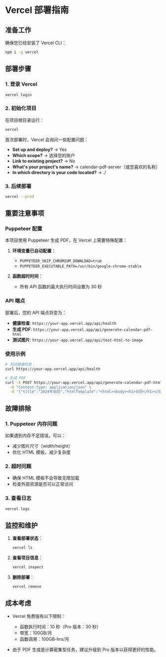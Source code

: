 # Vercel 部署指南

## 准备工作

确保您已经安装了 Vercel CLI：
```bash
npm i -g vercel
```

## 部署步骤

### 1. 登录 Vercel
```bash
vercel login
```

### 2. 初始化项目
在项目根目录运行：
```bash
vercel
```

首次部署时，Vercel 会询问一些配置问题：
- **Set up and deploy?** → Yes
- **Which scope?** → 选择您的账户
- **Link to existing project?** → No
- **What's your project's name?** → calendar-pdf-server（或您喜欢的名称）
- **In which directory is your code located?** → ./

### 3. 后续部署
```bash
vercel --prod
```

## 重要注意事项

### Puppeteer 配置
本项目使用 Puppeteer 生成 PDF，在 Vercel 上需要特殊配置：

1. **环境变量已自动配置**：
   - `PUPPETEER_SKIP_CHROMIUM_DOWNLOAD=true`
   - `PUPPETEER_EXECUTABLE_PATH=/usr/bin/google-chrome-stable`

2. **函数超时时间**：
   - 所有 API 函数的最大执行时间设置为 30 秒

### API 端点

部署后，您的 API 端点将变为：
- **健康检查**: `https://your-app.vercel.app/api/health`
- **生成 PDF**: `https://your-app.vercel.app/api/generate-calendar-pdf-html`
- **测试图片**: `https://your-app.vercel.app/api/test-html-to-image`

### 使用示例

```bash
# 测试健康检查
curl https://your-app.vercel.app/api/health

# 生成 PDF
curl -X POST https://your-app.vercel.app/api/generate-calendar-pdf-html \
  -H "Content-Type: application/json" \
  -d '{"title":"2024年日历","htmlTemplate":"<html><body><h1>日历</h1></body></html>","width":1200,"height":1600}'
```

## 故障排除

### 1. Puppeteer 内存问题
如果遇到内存不足错误，可以：
- 减少图片尺寸（width/height）
- 优化 HTML 模板，减少复杂度

### 2. 超时问题
- 确保 HTML 模板不会导致无限加载
- 检查外部资源是否可以正常访问

### 3. 查看日志
```bash
vercel logs
```

## 监控和维护

1. **查看部署状态**：
   ```bash
   vercel ls
   ```

2. **查看项目信息**：
   ```bash
   vercel inspect
   ```

3. **删除部署**：
   ```bash
   vercel remove
   ```

## 成本考虑

- Vercel 免费版有以下限制：
  - 函数执行时间：10 秒（Pro 版本：30 秒）
  - 带宽：100GB/月
  - 函数调用：100GB-hrs/月

- 由于 PDF 生成是计算密集型任务，建议升级到 Pro 版本以获得更好的性能。 